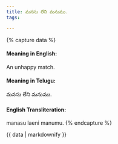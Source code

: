 ```yaml
---
title: మనసు లేని మనుము.
tags:

---
```


{% capture data %}
#### Meaning in English:
An unhappy match.

#### Meaning in Telugu:
మనసు లేని మనుము.

#### English Transliteration:
manasu laeni manumu.
{% endcapture %}

{{ data | markdownify }}


